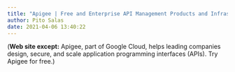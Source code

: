 ```yaml
---
title: "Apigee | Free and Enterprise API Management Products and Infrastructure"
author: Pito Salas
date: 2021-04-06 13:40:22
---
```


(**Web site except:** Apigee, part of Google Cloud, helps leading companies design, secure, and scale application programming interfaces (APIs). Try Apigee for free.) 
